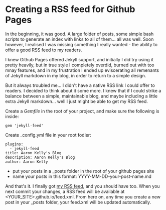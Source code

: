 # Creating a RSS feed for Github Pages

In the beginning, it was good. A large folder of posts, some simple bash scripts to generate an index with links to all of them... all was well. Soon however, I realised I was missing something I really wanted - the ability to offer a good RSS feed to my readers.

I knew Github Pages offered Jekyll support, and initially I did try using it pretty heavily, but in true style I completely overdid, burned out with too mnay features, and in my frustration I ended up eviscerating all remenants of Jekyll markdown in my blog, in order to return to a simple design.

But it always troubled me... I didn't have a native RSS link I could offer to readers. I decided to think about it some more. I knew that if I could strike a balance between a simple, maintainable blog, and maybe including a little extra Jekyll markdown... well I just might be able to get my RSS feed.

Create a _Gemfile_ in the root of your project, and make sure the following is inside:

```
gem 'jekyll-feed'
```

Create _config.yml file in your root fodler:

```
plugins:
  - jekyll-feed
title: Aaron Kelly's Blog
description: Aaron Kelly's Blog
author: Aaron Kelly
```

- put your posts in a _posts folder in the root of your github pages site
- name your posts in this format: YYYY-MM-DD-your-post-name.md

And that's it. I finally got [my RSS feed](https://aaronpkelly.github.io/feed.xml), and you should have too. When you next commit your changes, a RSS feed will be available at <YOUR_SITE>.github.io/feed.xml. From here on, any time you create a new post in your _posts folder, your feed.xml will be updated automatically.